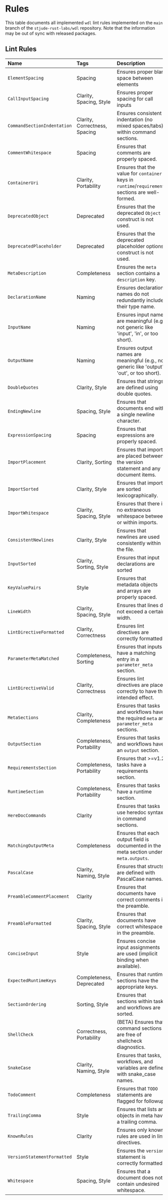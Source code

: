 # Rules

This table documents all implemented `wdl` lint rules implemented on the `main`
branch of the `stjude-rust-labs/wdl` repository. Note that the information may
be out of sync with released packages.

## Lint Rules

| Name                             | Tags                          | Description                                                                                       |
|:---------------------------------|:------------------------------|:--------------------------------------------------------------------------------------------------|
| `ElementSpacing`      | Spacing                       | Ensures proper blank space between elements                                                       |
| `CallInputSpacing`               | Clarity, Spacing, Style       | Ensures proper spacing for call inputs                                                            |
| `CommandSectionIndentation` | Clarity, Correctness, Spacing | Ensures consistent indentation (no mixed spaces/tabs) within command sections.                                   |
| `CommentWhitespace`              | Spacing                       | Ensures that comments are properly spaced.                                                        |
| `ContainerUri`                 | Clarity, Portability          | Ensures that the value for `container` keys in `runtime`/`requirements` sections are well-formed. |
| `DeprecatedObject`               | Deprecated                    | Ensures that the deprecated `Object` construct is not used.                                       |
| `DeprecatedPlaceholder`    | Deprecated                    | Ensures that the deprecated placeholder options construct is not used.                            |
| `MetaDescription`             | Completeness                  | Ensures the `meta` section contains a `description` key.
| `DeclarationName`      | Naming                        | Ensures declaration names do not redundantly include their type name.                             |
| `InputName`            | Naming                        | Ensures input names are meaningful (e.g., not generic like 'input', 'in', or too short).                                                          |
| `OutputName`           | Naming                        | Ensures output names are meaningful (e.g., not generic like 'output', 'out', or too short).                                                         |
| `DoubleQuotes`                   | Clarity, Style                | Ensures that strings are defined using double quotes.                                             |
| `EndingNewline`                  | Spacing, Style                | Ensures that documents end with a single newline character.                                       |
| `ExpressionSpacing`              | Spacing                       | Ensures that expressions are properly spaced.                                                     |
| `ImportPlacement`                | Clarity, Sorting              | Ensures that imports are placed between the version statement and any document items.             |
| `ImportSorted`                     | Clarity, Style                | Ensures that imports are sorted lexicographically.                                                |
| `ImportWhitespace`               | Clarity, Spacing, Style       | Ensures that there is no extraneous whitespace between or within imports.                         |
| `ConsistentNewlines`           | Clarity, Style                | Ensures that newlines are used consistently within the file.                                      |
| `InputSorted`                   | Clarity, Sorting, Style       | Ensures that input declarations are sorted                                                        |
| `KeyValuePairs`                  | Style                         | Ensures that metadata objects and arrays are properly spaced.                                     |
| `LineWidth`                      | Clarity, Spacing, Style       | Ensures that lines do not exceed a certain width.                                                 |
| `LintDirectiveFormatted`         | Clarity, Correctness          | Ensures lint directives are correctly formatted.                                                   |
| `ParameterMetaMatched`          | Completeness, Sorting         | Ensures that inputs have a matching entry in a `parameter_meta` section.                          |
| `LintDirectiveValid`         | Clarity, Correctness          | Ensures lint directives are placed correctly to have the intended effect.                                                   |
| `MetaSections`                   | Clarity, Completeness         | Ensures that tasks and workflows have the required `meta` and `parameter_meta` sections.                                 |
| `OutputSection`                  | Completeness, Portability     | Ensures that tasks and workflows have an `output` section.                                                        |
| `RequirementsSection`            | Completeness, Portability     | Ensures that >=v1.2 tasks have a requirements section.                                            |
| `RuntimeSection`                 | Completeness, Portability     | Ensures that tasks have a runtime section.                                                        |
| `HereDocCommands`                | Clarity                       | Ensures that tasks use heredoc syntax in command sections.                                        |
| `MatchingOutputMeta`              | Completeness                  | Ensures that each output field is documented in the meta section under `meta.outputs`.            |
| `PascalCase`                     | Clarity, Naming, Style        | Ensures that structs are defined with PascalCase names.                                           |
| `PreambleCommentPlacement`    | Clarity                       | Ensures that documents have correct comments in the preamble.                                     |
| `PreambleFormatted`             | Clarity, Spacing, Style       | Ensures that documents have correct whitespace in the preamble.                                   |
| `ConciseInput`       | Style                         | Ensures concise input assignments are used (implicit binding when available).                                            |
| `ExpectedRuntimeKeys`             | Completeness, Deprecated      | Ensures that runtime sections have the appropriate keys.                                          |
| `SectionOrdering`                | Sorting, Style                | Ensures that sections within tasks and workflows are sorted.                                      |
| `ShellCheck`                     | Correctness, Portability      | (BETA) Ensures that command sections are free of shellcheck diagnostics.                          |
| `SnakeCase`                      | Clarity, Naming, Style        | Ensures that tasks, workflows, and variables are defined with snake_case names.                   |
| `TodoComment`                           | Completeness                  | Ensures that `TODO` statements are flagged for followup.                                          |
| `TrailingComma`                  | Style                         | Ensures that lists and objects in meta have a trailing comma.                                     |
| `KnownRules`                    | Clarity                       | Ensures only known rules are used in lint directives.                                    |
| `VersionStatementFormatted`              | Style                         | Ensures the `version` statement is correctly formatted.                                              |
| `Whitespace`                     | Spacing, Style                | Ensures that a document does not contain undesired whitespace.                                    |

